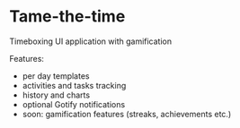 # Tame-the-time
Timeboxing UI application with gamification

Features:
- per day templates
- activities and tasks tracking
- history and charts
- optional Gotify notifications
- soon: gamification features (streaks, achievements etc.)
